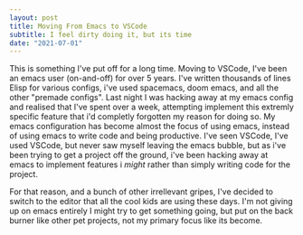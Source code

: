 ```yaml
---
layout: post
title: Moving From Emacs to VSCode
subtitle: I feel dirty doing it, but its time
date: "2021-07-01"
---
```


This is something I've put off for a long time. Moving to VSCode, I've been an emacs user (on-and-off) for over 5 years. I've written thousands of lines
Elisp for various configs, i've used spacemacs, doom emacs, and all the other "premade configs". Last night I was hacking away at my emacs config and realised
that I've spent over a week, attempting implement this extremly specific feature that i'd completly forgotten my reason for doing so. My emacs configuration has
become almost the focus of using emacs, instead of using emacs to write code and being productive. I've seen VSCode, I've used VSCode, but never saw myself leaving
the emacs bubble, but as i've been trying to get a project off the ground, i've been hacking away at emacs to implement features i *might* rather than simply writing code
for the project. 

For that reason, and a bunch of other irrellevant gripes, I've decided to switch to the editor that all the cool kids are using these days. I'm not giving up on emacs
entirely I might try to get something going, but put on the back burner like other pet projects, not my primary focus like its become. 
